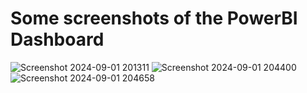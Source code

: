 # Some screenshots of the PowerBI Dashboard
![Screenshot 2024-09-01 201311](https://github.com/user-attachments/assets/2cddc599-311a-4939-b2e0-88465fe410ef)
![Screenshot 2024-09-01 204400](https://github.com/user-attachments/assets/a946f3eb-2867-4f51-8769-f1b905368304)
![Screenshot 2024-09-01 204658](https://github.com/user-attachments/assets/756eb378-9eb0-41ee-864c-0c2de19885f3)
